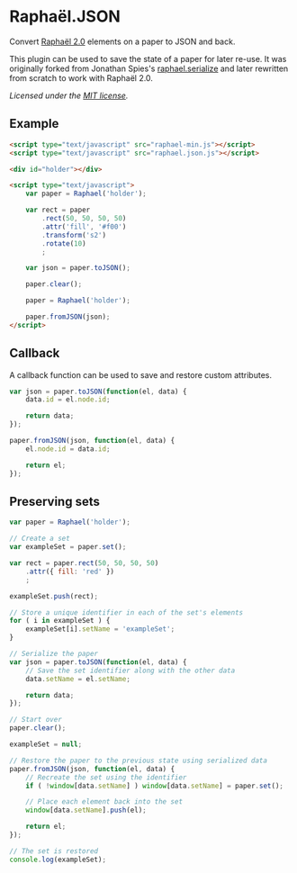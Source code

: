 Raphaël.JSON
============

Convert [Raphaël 2.0](http://raphaeljs.com/) elements on a paper to JSON and back.

This plugin can be used to save the state of a paper for later re-use. It was originally 
forked from Jonathan Spies's [raphael.serialize](https://github.com/jspies/raphael.serialize)
and later rewritten from scratch to work with Raphaël 2.0.
  
*Licensed under the [MIT license](http://www.opensource.org/licenses/mit-license.php).*


Example
-------

```html
<script type="text/javascript" src="raphael-min.js"></script>
<script type="text/javascript" src="raphael.json.js"></script>

<div id="holder"></div>

<script type="text/javascript">
	var paper = Raphael('holder');

	var rect = paper
		.rect(50, 50, 50, 50)
		.attr('fill', '#f00')
		.transform('s2')
		.rotate(10)
		;

	var json = paper.toJSON();

	paper.clear();

	paper = Raphael('holder');

	paper.fromJSON(json);
</script>
```

Callback
--------

A callback function can be used to save and restore custom attributes.

```javascript
var json = paper.toJSON(function(el, data) {
	data.id = el.node.id;

	return data;
});
```

```javascript
paper.fromJSON(json, function(el, data) {
	el.node.id = data.id;

	return el;
});
```

Preserving sets
---------------

```javascript
var paper = Raphael('holder');

// Create a set
var exampleSet = paper.set();

var rect = paper.rect(50, 50, 50, 50)
	.attr({ fill: 'red' })
	;

exampleSet.push(rect);

// Store a unique identifier in each of the set's elements
for ( i in exampleSet ) {
	exampleSet[i].setName = 'exampleSet';
}

// Serialize the paper
var json = paper.toJSON(function(el, data) {
	// Save the set identifier along with the other data
	data.setName = el.setName;

	return data;
});

// Start over
paper.clear();

exampleSet = null;

// Restore the paper to the previous state using serialized data
paper.fromJSON(json, function(el, data) {
	// Recreate the set using the identifier
	if ( !window[data.setName] ) window[data.setName] = paper.set();

	// Place each element back into the set
	window[data.setName].push(el);

	return el;
});

// The set is restored
console.log(exampleSet);
```
